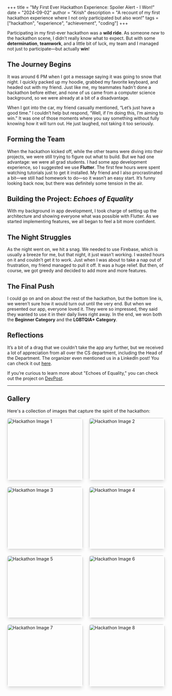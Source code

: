 +++
title = "My First Ever Hackathon Experience: Spoiler Alert - I Won!"
date = "2024-09-02"
author = "Krish"
description = "A recount of my first hackathon experience where I not only participated but also won!"
tags = ["hackathon", "experience", "achievement", "coding"]
+++

Participating in my first-ever hackathon was a **wild ride**.<!--more--> As someone _new_ to the hackathon scene, I didn’t really know what to expect. But with some **determination**, **teamwork**, and a little bit of luck, my team and I managed not just to participate—but actually **win**!

<!-- {{< figure src="/images/hb/h.jpeg" alt="Hackathon Image 1" caption="The Hackathon Kickoff!" style="width: 50%; height: auto; margin: auto;" >}} -->

## The Journey Begins

It was around 6 PM when I got a message saying it was going to snow that night. I quickly packed up my hoodie, grabbed my favorite keyboard, and headed out with my friend. Just like me, my teammates hadn't done a hackathon before either, and none of us came from a computer science background, so we were already at a bit of a disadvantage.

When I got into the car, my friend casually mentioned, “Let’s just have a good time.” I couldn’t help but respond, “Well, if I’m doing this, I’m aiming to win.” It was one of those moments where you say something without fully knowing how it will turn out. He just laughed, not taking it too seriously.

## Forming the Team

When the hackathon kicked off, while the other teams were diving into their projects, we were still trying to figure out what to build. But we had one advantage: we were all grad students. I had some app development experience, so I suggested we use **Flutter**. The first few hours were spent watching tutorials just to get it installed. My friend and I also procrastinated a bit—we still had homework to do—so it wasn’t an easy start. It’s funny looking back now, but there was definitely some tension in the air.

## Building the Project: _Echoes of Equality_

With my background in app development, I took charge of setting up the architecture and showing everyone what was possible with Flutter. As we started implementing features, we all began to feel a bit more confident.

## The Night Struggles

As the night went on, we hit a snag. We needed to use Firebase, which is usually a breeze for me, but that night, it just wasn’t working. I wasted hours on it and couldn’t get it to work. Just when I was about to take a nap out of frustration, my friend managed to pull it off. It was a huge relief. But then, of course, we got greedy and decided to add more and more features.

## The Final Push

I could go on and on about the rest of the hackathon, but the bottom line is, we weren’t sure how it would turn out until the very end. But when we presented our app, everyone loved it. They were so impressed, they said they wanted to use it in their daily lives right away. In the end, we won both the **Beginner Category** and the **LGBTQIA+ Category**.

## Reflections

It’s a bit of a drag that we couldn’t take the app any further, but we received a lot of appreciation from all over the CS department, including the Head of the Department. The organizer even mentioned us in a LinkedIn post! You can check it out [here](https://www.linkedin.com/feed/update/urn:li:activity:7164457607091478529/).

If you’re curious to learn more about "Echoes of Equality," you can check out the project on [DevPost](https://devpost.com/software/echoes-of-equality).

---

## Gallery

Here's a collection of images that capture the spirit of the hackathon:

<div class="grid-gallery">
  <div class="grid-item"><img src="/images/hb/h1.jpeg" alt="Hackathon Image 1" /></div>
  <div class="grid-item"><img src="/images/hb/h2.jpeg" alt="Hackathon Image 2" /></div>
  <div class="grid-item"><img src="/images/hb/h3.jpeg" alt="Hackathon Image 3" /></div>
  <div class="grid-item"><img src="/images/hb/h4.jpeg" alt="Hackathon Image 4" /></div>
  <div class="grid-item"><img src="/images/hb/h5.jpeg" alt="Hackathon Image 5" /></div>
  <div class="grid-item"><img src="/images/hb/h6.jpeg" alt="Hackathon Image 6" /></div>
  <div class="grid-item"><img src="/images/hb/h7.jpeg" alt="Hackathon Image 7" /></div>
  <div class="grid-item"><img src="/images/hb/h8.jpeg" alt="Hackathon Image 8" /></div>
</div>

<style>
.grid-gallery {
  display: grid;
  grid-template-columns: repeat(auto-fit, minmax(200px, 1fr));
  grid-gap: 20px;
}

.grid-item img {
  width: 100%;
  height: 200px;
  object-fit: cover;
  border-radius: 8px;
  box-shadow: 0px 6px 12px rgba(0, 0, 0, 0.1);
  transition: transform 0.3s ease-in-out;
}

.grid-item img:hover {
  transform: scale(1.1); /* Hover zoom effect */
}
</style>
